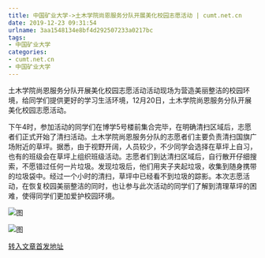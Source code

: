 ```yaml
---
title: 中国矿业大学->土木学院尚恩服务分队开展美化校园志愿活动 | cumt.net.cn
date: 2019-12-23 09:31:54
urlname: 3aa1548134e8bf4d292507233a0217bc
tags: 
- 中国矿业大学
categories:
- cumt.net.cn
- 中国矿业大学
---
```

土木学院尚恩服务分队开展美化校园志愿活动活动现场为营造美丽整洁的校园环境，给同学们提供更好的学习生活环境，12月20日，土木学院尚恩服务分队开展美化校园志愿活动。

下午4时，参加活动的同学们在博学5号楼前集合完毕，在明确清扫区域后，志愿者们正式开始了清扫活动。土木学院尚恩服务分队的志愿者们主要负责清扫国旗广场附近的草坪。据悉，由于视野开阔，人员较少，不少同学会选择在草坪上自习，也有的班级会在草坪上组织班级活动。志愿者们到达清扫区域后，自行散开仔细搜索，不愿错过任何一片垃圾。发现垃圾后，他们用夹子夹起垃圾，收集到随身携带的垃圾袋中。经过一个小时的清扫，草坪中已经看不到垃圾的踪影。本次志愿活动，在恢复校园美丽整洁的同时，也让参与此次活动的同学们了解到清理草坪的困难，使得同学们更加爱护校园环境。

![图](http://xwzx.cumt.edu.cn/_upload/article/images/b8/2d/91cee4984526afee23ae38a47ff2/77e0e569-e7eb-475e-bd58-9e6418fef362.jpg)

![图](http://xwzx.cumt.edu.cn/_upload/article/images/b8/2d/91cee4984526afee23ae38a47ff2/a51b45e0-ba9d-44a0-8a59-789d685af691.jpg)

[转入文章首发地址](http://xwzx.cumt.edu.cn/78/f6/c523a555254/page.htm)